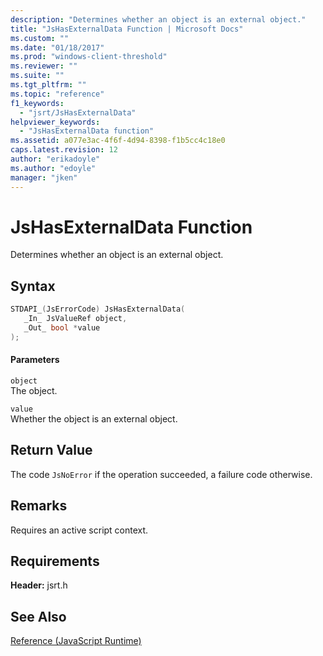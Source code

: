 ```yaml
---
description: "Determines whether an object is an external object."
title: "JsHasExternalData Function | Microsoft Docs"
ms.custom: ""
ms.date: "01/18/2017"
ms.prod: "windows-client-threshold"
ms.reviewer: ""
ms.suite: ""
ms.tgt_pltfrm: ""
ms.topic: "reference"
f1_keywords: 
  - "jsrt/JsHasExternalData"
helpviewer_keywords: 
  - "JsHasExternalData function"
ms.assetid: a077e3ac-4f6f-4d94-8398-f1b5cc4c18e0
caps.latest.revision: 12
author: "erikadoyle"
ms.author: "edoyle"
manager: "jken"
---
```

# JsHasExternalData Function
Determines whether an object is an external object.  
  
## Syntax  
  
```cpp  
STDAPI_(JsErrorCode) JsHasExternalData(  
   _In_ JsValueRef object,  
   _Out_ bool *value  
);  
```  
  
#### Parameters  
 `object`  
 The object.  
  
 `value`  
 Whether the object is an external object.  
  
## Return Value  
 The code `JsNoError` if the operation succeeded, a failure code otherwise.  
  
## Remarks  
 Requires an active script context.  
  
## Requirements  
 **Header:** jsrt.h  
  
## See Also  
 [Reference (JavaScript Runtime)](../chakra-hosting/reference-javascript-runtime.md)